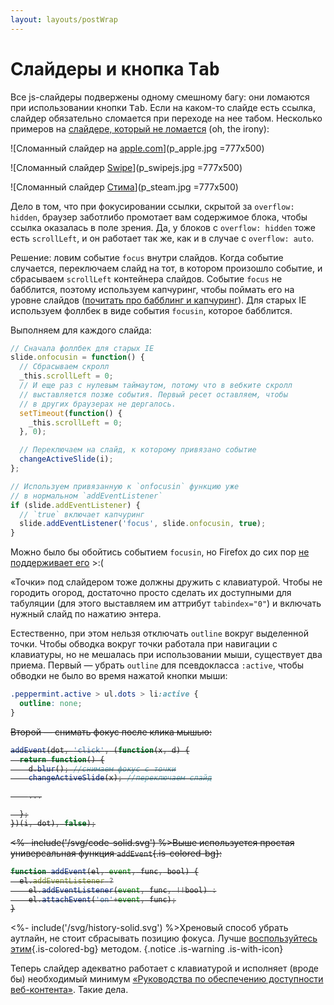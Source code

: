 ```yaml
---
layout: layouts/postWrap
---
```


<link rel="stylesheet" href="/css/peppermint.suggested.css">

<div class="text">

# Слайдеры и кнопка <kbd>Tab</kbd>

Все js-слайдеры подвержены одному смешному багу: они ломаются при использовании кнопки <kbd>Tab</kbd>. Если на каком-то слайде есть ссылка, слайдер обязательно сломается при переходе на нее табом. Несколько примеров на [слайдере, который не ломается](/Тач-слайдер_Peppermint.js/) (oh, the irony):

</div>

<div class="demo is-fullwidth is-light is-small-padding">
  <div class="text peppermint js-peppermint">

![Сломанный слайдер на [apple.com](https://apple.com)](p_apple.jpg =777x500)

![Сломанный слайдер [Swipe](http://swipejs.com)](p_swipejs.jpg =777x500)

![Сломанный слайдер [Стима](https://store.steampowered.com)](p_steam.jpg =777x500)

  </div>
  <div class="js-dots">
  </div>
</div>

<script src="/js/peppermint.min.js"></script>

<script>
  Peppermint(document.querySelector('.js-peppermint'), {
    dots: true,
    slideshow: true,
    slideshowInterval: 7000,
    stopSlideshowAfterInteraction: true,
    dotsContainer: document.querySelector('.js-dots')
  });
</script>

<div class="text">

Дело в том, что при фокусировании ссылки, скрытой за `overflow: hidden`, браузер заботлибо промотает вам содержимое блока, чтобы ссылка оказалась в поле зрения. Да, у блоков с `overflow: hidden` тоже есть `scrollLeft`, и он работает так же, как и в случае с `overflow: auto`.

Решение: ловим событие `focus` внутри слайдов. Когда событие случается, переключаем слайд на тот, в котором произошло событие, и сбрасываем `scrollLeft` контейнера слайдов. Событие `focus` не бабблится, поэтому используем капчуринг, чтобы поймать его на уровне слайдов ([почитать про бабблинг и капчуринг](http://www.quirksmode.org/js/events_order.html)). Для старых IE используем фоллбек в виде события `focusin`, которое бабблится.

Выполняем для каждого слайда:

```js
// Сначала фоллбек для старых IE
slide.onfocusin = function() {
  // Сбрасываем скролл
  _this.scrollLeft = 0;
  // И еще раз с нулевым таймаутом, потому что в вебките скролл
  // выставляется позже события. Первый ресет оставляем, чтобы
  // в других браузерах не дергалось.
  setTimeout(function() {
    _this.scrollLeft = 0;
  }, 0);

  // Переключаем на слайд, к которому привязано событие
  changeActiveSlide(i);
};

// Используем привязанную к `onfocusin` функцию уже
// в нормальном `addEventListener`
if (slide.addEventListener) {
  // `true` включает капчуринг
  slide.addEventListener('focus', slide.onfocusin, true);
}
```

Можно было бы обойтись событием `focusin`, но Firefox до сих пор [не поддерживает его](https://bugzilla.mozilla.org/show_bug.cgi?id=687787) >:(

«Точки» под слайдером тоже должны дружить с клавиатурой. Чтобы не городить огород, достаточно просто сделать их доступными для табуляции (для этого выставляем им аттрибут `tabindex="0"`) и включать нужный слайд по нажатию энтера.

Естественно, при этом нельзя отключать `outline` вокруг выделенной точки. Чтобы обводка вокруг точки работала при навигации с клавиатуры, но не мешалась при использовании мыши, существует два приема. Первый — убрать `outline` для псевдокласса `:active`, чтобы обводки не было во время нажатой кнопки мыши:

```css
.peppermint.active > ul.dots > li:active {
  outline: none;
}
```

<del class="deleted-block">

Второй — снимать фокус после клика мышью:

```js
addEvent(dot, 'click', (function(x, d) {
  return function() {
    d.blur(); //снимаем фокус с точки
    changeActiveSlide(x); //переключаем слайд

    ...

  };
})(i, dot), false);
```

<div class="text-container notice is-with-big-icon font-size is-smaller block is-mb">

<%- include('/svg/code-solid.svg') %>Выше используется простая универсальная функция `addEvent`{.is-colored-bg}:

```js
function addEvent(el, event, func, bool) {
  el.addEventListener ?
    el.addEventListener(event, func, !!bool) :
    el.attachEvent('on'+event, func);
}
```

</div>
</del>

<%- include('/svg/history-solid.svg') %>Хреновый способ убрать аутлайн, не стоит сбрасывать позицию фокуса. Лучше [воспользуйтесь этим](/Про_аутлайны/){.is-colored-bg} методом.
{.notice .is-warning .is-with-icon}

Теперь слайдер адекватно работает с клавиатурой и исполняет (вроде бы) необходимый минимум [«Руководства по обеспечению доступности веб-контента»](http://www.w3.org/Translations/WCAG20-ru/). Такие дела.

</div>
